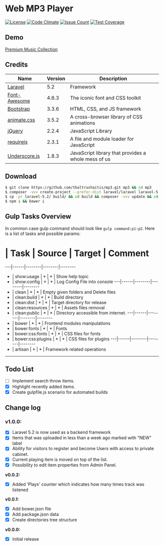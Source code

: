 # Web MP3 Player

[![License](https://img.shields.io/badge/license-MIT-green.svg?style=flat)](http://tbaltrushaitis.mit-license.org/)
[![Code Climate](https://codeclimate.com/github/tbaltrushaitis/mp3/badges/gpa.svg)](https://codeclimate.com/github/tbaltrushaitis/mp3)
[![Issue Count](https://codeclimate.com/github/tbaltrushaitis/mp3/badges/issue_count.svg)](https://codeclimate.com/github/tbaltrushaitis/mp3)
[![Test Coverage](https://codeclimate.com/github/tbaltrushaitis/mp3/badges/coverage.svg)](https://codeclimate.com/github/tbaltrushaitis/mp3/coverage)

## Demo
[Premium Music Collection](http://mp3.gsm-center.com.ua)

## Credits

 Name | Version | Description
------|---------|-------------
[Laravel](https://laravel.com/docs/5.2) | 5.2 | Framework
[Font-Awesome](http://fontawesome.io/) | 4.6.3 | The iconic font and CSS toolkit
[Bootstrap](http://getbootstrap.com) | 3.3.6 | HTML, CSS, and JS framework
[animate.css](http://daneden.github.io/animate.css/) | 3.5.2 | A cross-browser library of CSS animations
[jQuery](http://jquery.com/) | 2.2.4 | JavaScript Library
[requirejs](https://github.com/jrburke/requirejs) | 2.3.1 | A file and module loader for JavaScript
[Underscore.js](http://underscorejs.org) | 1.8.3 | JavaScript library that provides a whole mess of us


## Download ##
```bash
$ git clone https://github.com/tbaltrushaitis/mp3.git mp3 && cd mp3
$ composer -vvv create-project --prefer-dist laravel/laravel laravel-5.2 "5.2.*"
$ cp -pr laravel-5.2/ build/ && cd build && composer -vvv update && cd ..
$ npm i && bower i
```

## Gulp Tasks Overview ##

In common case gulp command should look like `gulp command:p1:p2`.
Here is a list of tasks and possible params:

 # | Task | Source | Target | Comment
---|------|--------|--------|--------
 - | show:usage | * | * | Show help topic
 - | show:config | * | * | Log Config File into console
---|------|--------|--------|--------
 - | clean | * | * | Empty given folders and Delete files
 - | clean:build | * | * | Build directory
 - | clean:dist | * | * | Target directory for release
 - | clean:resources | * | * | Assets files removal
 - | clean:public | * | * | Directory accessible from internet.
---|------|--------|--------|--------
 - | bower | * | * | Frontend modules manipulations
 - | bower:fonts | * | * | Fonts
 - | bower:css:fonts | * | * | CSS files for fonts
 - | bower:css:plugins | * | * | CSS files for plugins
---|------|--------|--------|--------
 - | artisan | * | * | Framework related operations

---------

## Todo List ##
- [ ] Implement search throw items.
- [x] Highlight recently added items.
- [x] Create gulpfile.js scenario for automated builds

## Change log ##

### v1.0.0:
- [x] Laravel 5.2 is now used as a backend framework
- [x] Items that was uploaded in less than a week ago marked with "NEW" label
- [x] Ability for visitors to register and become Users with access to private cabinet.
- [x] Current playing item is moved on top of the list.
- [x] Possibility to edit item properties from Admin Panel.

**v0.0.2:**
- [x] Added 'Plays' counter which indicates how many times track was listened

**v0.0.1:**
- [x] Add bower.json file
- [x] Add package.json data
- [x] Create directories tree structure

**v0.0.0:**
- [x] Initial release
